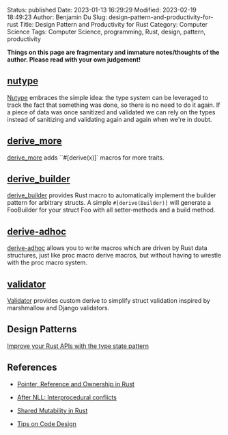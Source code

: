 Status: published
Date: 2023-01-13 16:29:29
Modified: 2023-02-19 18:49:23
Author: Benjamin Du
Slug: design-pattern-and-productivity-for-rust
Title: Design Pattern and Productivity for Rust
Category: Computer Science
Tags: Computer Science, programming, Rust, design, pattern, productivity

**Things on this page are fragmentary and immature notes/thoughts of the author. Please read with your own judgement!**

## [nutype](https://github.com/greyblake/nutype)
[Nutype](https://github.com/greyblake/nutype)
embraces the simple idea: the type system can be leveraged 
to track the fact that something was done, so there is no need to do it again.
If a piece of data was once sanitized and validated 
we can rely on the types instead of sanitizing and validating again and again when we're in doubt.

## [derive_more](https://crates.io/crates/derive_more)
[derive_more](https://crates.io/crates/derive_more)
adds ``#[derive(x)]` macros for more traits.

## [derive_builder](https://crates.io/crates/derive_builder)
[derive_builder](https://crates.io/crates/derive_builder)
provides Rust macro to automatically implement the builder pattern for arbitrary structs. 
A simple `#[derive(Builder)]` will generate a FooBuilder for your struct Foo 
with all setter-methods and a build method.

## [derive-adhoc](https://crates.io/crates/derive-adhoc)
[derive-adhoc](https://crates.io/crates/derive-adhoc)
allows you to write macros 
which are driven by Rust data structures, 
just like proc macro derive macros, 
but without having to wrestle with the proc macro system.

## [validator](https://github.com/Keats/validator)
[Validator](https://github.com/Keats/validator)
provides custom derive to simplify struct validation inspired by marshmallow and Django validators.

## Design Patterns

[Improve your Rust APIs with the type state pattern](https://www.youtube.com/watch?v=_ccDqRTx-JU)

## References

- [Pointer, Reference and Ownership in Rust](https://www.legendu.net/misc/blog/pointer-reference-and-ownership-in-rust)

- [After NLL: Interprocedural conflicts](http://smallcultfollowing.com/babysteps/blog/2018/11/01/after-nll-interprocedural-conflicts/)

- [Shared Mutability in Rust](https://medium.com/swlh/shared-mutability-in-rust-part-1-of-3-21dc9803c623)

- [Tips on Code Design](https://www.legendu.net/misc/blog/tips-on-code-design)
